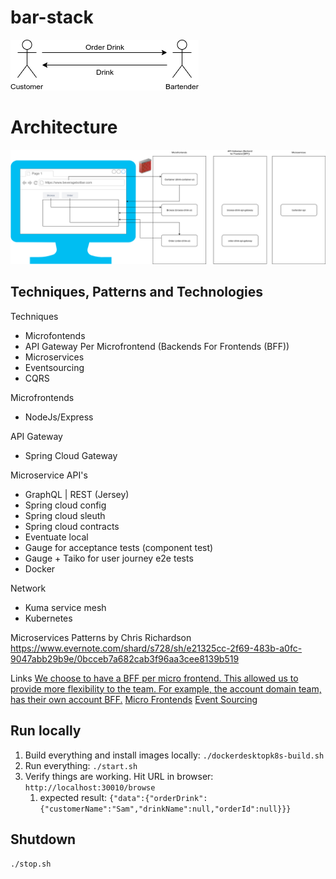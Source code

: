 # bar-stack
![Bar System](./docs/BarSystem.png)

# Architecture
![Architecture](./docs/Architecture.png)

## Techniques, Patterns and Technologies
Techniques
* Microfontends
* API Gateway Per Microfrontend (Backends For Frontends (BFF))
* Microservices
* Eventsourcing
* CQRS

Microfrontends
* NodeJs/Express

API Gateway
* Spring Cloud Gateway

Microservice API's
* GraphQL | REST (Jersey)
* Spring cloud config
* Spring cloud sleuth
* Spring cloud contracts
* Eventuate local
* Gauge for acceptance tests (component test)
* Gauge + Taiko for user journey e2e tests
* Docker

Network
* Kuma service mesh
* Kubernetes

Microservices Patterns by Chris Richardson
https://www.evernote.com/shard/s728/sh/e21325cc-2f69-483b-a0fc-9047abb29b9e/0bcceb7a682cab3f96aa3cee8139b519

Links
[We choose to have a BFF per micro frontend. This allowed us to provide more flexibility to the team. For example, the account domain team, has their own account BFF.](https://medium.com/passionate-people/my-experience-using-micro-frontends-e99a1ad6ed32)
[Micro Frontends](https://martinfowler.com/articles/micro-frontends.html)
[Event Sourcing](http://eventuate.io/gettingstarted-es.html)

## Run locally
1. Build everything and install images locally: ```./dockerdesktopk8s-build.sh```
1. Run everything: ```./start.sh```
1. Verify things are working.  Hit URL in browser: ```http://localhost:30010/browse```
    1. expected result: ```{"data":{"orderDrink":{"customerName":"Sam","drinkName":null,"orderId":null}}}```
    
## Shutdown
```./stop.sh```